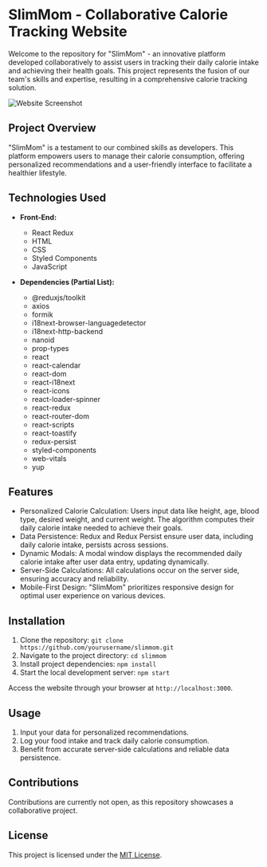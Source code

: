 # SlimMom - Collaborative Calorie Tracking Website

Welcome to the repository for "SlimMom" - an innovative platform developed collaboratively to assist users in tracking their daily calorie intake and achieving their health goals. This project represents the fusion of our team's skills and expertise, resulting in a comprehensive calorie tracking solution.

![Website Screenshot](screenshot.png)

## Project Overview

"SlimMom" is a testament to our combined skills as developers. This platform empowers users to manage their calorie consumption, offering personalized recommendations and a user-friendly interface to facilitate a healthier lifestyle.

## Technologies Used

- **Front-End:**
  - React Redux
  - HTML
  - CSS
  - Styled Components
  - JavaScript

- **Dependencies (Partial List):**
  - @reduxjs/toolkit
  - axios
  - formik
  - i18next-browser-languagedetector
  - i18next-http-backend
  - nanoid
  - prop-types
  - react
  - react-calendar
  - react-dom
  - react-i18next
  - react-icons
  - react-loader-spinner
  - react-redux
  - react-router-dom
  - react-scripts
  - react-toastify
  - redux-persist
  - styled-components
  - web-vitals
  - yup

## Features

- Personalized Calorie Calculation: Users input data like height, age, blood type, desired weight, and current weight. The algorithm computes their daily calorie intake needed to achieve their goals.
- Data Persistence: Redux and Redux Persist ensure user data, including daily calorie intake, persists across sessions.
- Dynamic Modals: A modal window displays the recommended daily calorie intake after user data entry, updating dynamically.
- Server-Side Calculations: All calculations occur on the server side, ensuring accuracy and reliability.
- Mobile-First Design: "SlimMom" prioritizes responsive design for optimal user experience on various devices.

## Installation

1. Clone the repository: `git clone https://github.com/yourusername/slimmom.git`
2. Navigate to the project directory: `cd slimmom`
3. Install project dependencies: `npm install`
4. Start the local development server: `npm start`

Access the website through your browser at `http://localhost:3000`.

## Usage

1. Input your data for personalized recommendations.
2. Log your food intake and track daily calorie consumption.
3. Benefit from accurate server-side calculations and reliable data persistence.

## Contributions

Contributions are currently not open, as this repository showcases a collaborative project.

## License

This project is licensed under the [MIT License](LICENSE).
